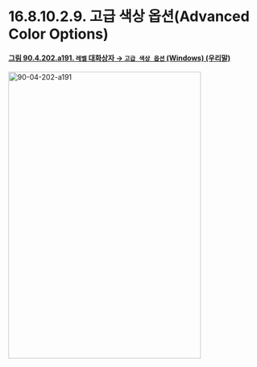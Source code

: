 # 16.8.10.2.9. 고급 색상 옵션(Advanced Color Options)

<a id="90-04-202-a191"></a>

#### [그림 90.4.202.a191. `레벨` 대화상자 → `고급 색상 옵션` (Windows) (우리말)](./90-04-0202-levels.md#90-04-202-a191)
<img width="382" height="570" alt="90-04-202-a191" src="https://github.com/user-attachments/assets/f1b8e795-1012-4081-9cb0-9fd8f78067a3" />